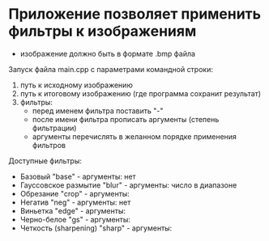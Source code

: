 # Приложение позволяет применить фильтры к изображениям
* изображение должно быть в формате .bmp файла

Запуск файла main.cpp с параметрами командной строки:

1. путь к исходному изображению
2. путь к итоговому изображению (где программа сохранит результат)
3. фильтры:
   - перед именем фильтра поставить "-" 
   - после имени фильтра прописать аргументы (степень фильтрации)
   - аргументы перечислять в желанном порядке применения фильтров



Доступные фильтры:

* Базовый "base" - аргументы: нет
* Гауссовское размытие "blur" - аргументы: число в диапазоне
* Обрезание "crop" - аргументы: 
* Негатив "neg" - аргументы: нет
* Виньетка "edge" - аргументы: 
* Черно-белое "gs" - аргументы:
* Четкость (sharpening) "sharp" - аргументы:

